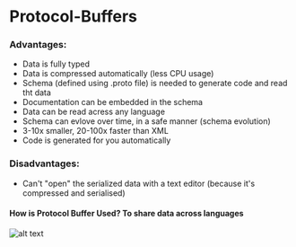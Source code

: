 # Protocol-Buffers

### Advantages:
- Data is fully typed
- Data is compressed automatically (less CPU usage)
- Schema (defined using .proto file) is needed to generate code and read tht data
- Documentation can be embedded in the schema
- Data can be read acress any language
- Schema can evlove over time, in a safe manner (schema evolution)
- 3-10x smaller, 20-100x faster than XML
- Code is generated for you automatically

### Disadvantages:
- Can't "open" the serialized data with a  text editor (because it's compressed and serialised)

#### How is Protocol Buffer Used? To share data across languages
![alt text](https://i.ibb.co/hHKNHbJ/protocol-Buffer.png?raw=true)
